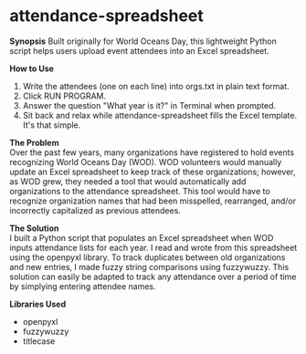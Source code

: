 # attendance-spreadsheet
**Synopsis**
Built originally for World Oceans Day, this lightweight Python script helps users upload event attendees into an Excel spreadsheet.

**How to Use**
1. Write the attendees (one on each line) into orgs.txt in plain text format.
2. Click RUN PROGRAM.
3. Answer the question "What year is it?" in Terminal when prompted.
4. Sit back and relax while attendance-spreadsheet fills the Excel template. It's that simple.

**The Problem** <br/>
Over the past few years, many organizations have registered to hold events recognizing World Oceans Day (WOD). WOD volunteers would manually update an Excel spreadsheet to keep track of these organizations; however, as WOD grew, they needed a tool that would automatically add organizations to the attendance spreadsheet. This tool would have to recognize organization names that had been misspelled, rearranged, and/or incorrectly capitalized as previous attendees. 
 
**The Solution** <br/>
I built a Python script that populates an Excel spreadsheet when WOD inputs attendance lists for each year. I read and wrote from this spreadsheet using the openpyxl library. To track duplicates between old organizations and new entries, I made fuzzy string comparisons using fuzzywuzzy. This solution can easily be adapted to track any attendance over a period of time by simplying entering attendee names. 

**Libraries Used**
- openpyxl
- fuzzywuzzy
- titlecase
